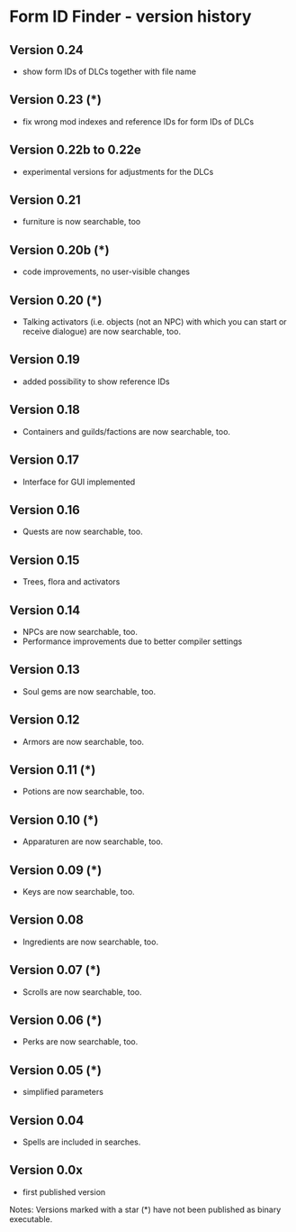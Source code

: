 # Form ID Finder - version history

## Version 0.24
- show form IDs of DLCs together with file name

## Version 0.23 (*)
- fix wrong mod indexes and reference IDs for form IDs of DLCs

## Version 0.22b to 0.22e
- experimental versions for adjustments for the DLCs

## Version 0.21
- furniture is now searchable, too

## Version 0.20b (*)
- code improvements, no user-visible changes

## Version 0.20 (*)
- Talking activators (i.e. objects (not an NPC) with which you can start or
  receive dialogue) are now searchable, too.

## Version 0.19
- added possibility to show reference IDs

## Version 0.18
- Containers and guilds/factions are now searchable, too.

## Version 0.17
- Interface for GUI implemented

## Version 0.16
- Quests are now searchable, too.

## Version 0.15
- Trees, flora and activators

## Version 0.14
- NPCs are now searchable, too.
- Performance improvements due to better compiler settings

## Version 0.13
- Soul gems are now searchable, too.

## Version 0.12
- Armors are now searchable, too.

## Version 0.11 (*)
- Potions are now searchable, too.

## Version 0.10 (*)
- Apparaturen are now searchable, too.

## Version 0.09 (*)
- Keys are now searchable, too.

## Version 0.08
- Ingredients are now searchable, too.

## Version 0.07 (*)
- Scrolls are now searchable, too.

## Version 0.06 (*)
- Perks are now searchable, too.

## Version 0.05 (*)
- simplified parameters

## Version 0.04
- Spells are included in searches.

## Version 0.0x
- first published version


Notes:
Versions marked with a star (*) have not been published as binary executable.
